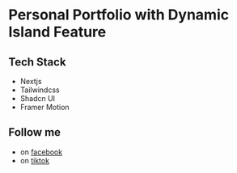 # Personal Portfolio with Dynamic Island Feature

## Tech Stack

- Nextjs
- Tailwindcss
- Shadcn UI
- Framer Motion

## Follow me

- on [facebook](https://www.facebook.com/dariel.avila.129)
- on [tiktok](https://www.tiktok.com/@darielv.23)
